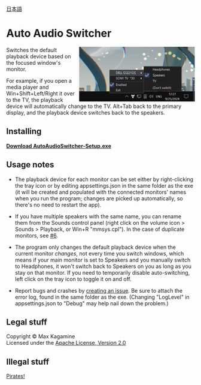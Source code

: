 [日本語](README.ja.md)

# Auto Audio Switcher

<img src=".github/images/screenshot_en.png" width="309" align="right" />

Switches the default playback device based on the focused window's monitor.

For example, if you open a media player and Win+Shift+Left/Right it over to the TV, the playback device will automatically change to the TV. Alt+Tab back to the primary display, and the playback device switches back to the speakers.

## Installing

[**Download AutoAudioSwitcher-Setup.exe**](https://github.com/maxkagamine/AutoAudioSwitcher/releases/latest/download/AutoAudioSwitcher-Setup.exe)

## Usage notes

- The playback device for each monitor can be set either by right-clicking the tray icon or by editing appsettings.json in the same folder as the exe (it will be created and populated with the connected monitors' names when you run the program; changes are picked up automatically, so there's no need to restart the app).

- If you have multiple speakers with the same name, you can rename them from the Sounds control panel (right click on the volume icon > Sounds > Playback, or Win+R "mmsys.cpl"). In the case of duplicate monitors, see [#6](https://github.com/maxkagamine/AutoAudioSwitcher/issues/6).

- The program only changes the default playback device when the current monitor _changes_, not every time you switch windows, which means if your main monitor is set to Speakers and you manually switch to Headphones, it won't switch back to Speakers on you as long as you stay on that monitor. If you need to temporarily disable auto-switching, left click on the tray icon to toggle it on and off.

- Report bugs and crashes by [creating an issue](https://github.com/maxkagamine/AutoAudioSwitcher/issues/new). Be sure to attach the error log, found in the same folder as the exe. (Changing "LogLevel" in appsettings.json to "Debug" may help nail down the problem.)

## Legal stuff

Copyright © Max Kagamine  
Licensed under the [Apache License, Version 2.0](LICENSE.txt)

## Illegal stuff

[Pirates!](https://www.youtube.com/watch?v=NSZhIAfR6dA)
